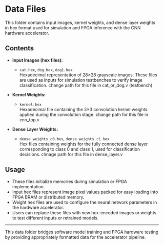 # Data Files

This folder contains input images, kernel weights, and dense layer weights in hex format used for simulation and FPGA inference with the CNN hardware accelerator.

## Contents

- **Input Images (hex files):**  
  - `cat.hex`, `dog.hex`, `dog1.hex`  
  Hexadecimal representation of 28×28 grayscale images. These files are used as inputs for simulation testbenches to verify image classification.
change path for this file in cat_or_dog.v (testbench)

- **Kernel Weights:**  
  - `kernel.hex`  
  Hexadecimal file containing the 3×3 convolution kernel weights applied during the convolution stage.
change path for this file in cnn_top.v

- **Dense Layer Weights:**  
  - `dense_weights_c0.hex`, `dense_weights_c1.hex`  
  Hex files containing weights for the fully connected dense layer corresponding to class 0 and class 1, used for classification decisions.
 chnage path for this file in dense_layer.v
## Usage

- These files initialize memories during simulation or FPGA implementation.
- Input hex files represent image pixel values packed for easy loading into FPGA BRAM or distributed memory.
- Weight hex files are used to configure the neural network parameters in the hardware accelerator.
- Users can replace these files with new hex-encoded images or weights to test different inputs or retrained models.

---

This data folder bridges software model training and FPGA hardware testing by providing appropriately formatted data for the accelerator pipeline.

